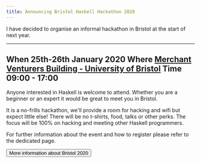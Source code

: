 ```yaml
---
title: Announcing Bristol Haskell Hackathon 2020
---
```


I have decided to organise an informal hackathon in Bristol at the start of
next year.

<div class="table">

------  -------------------------------------------------------------------------------------------------
When    25th-26th January 2020
Where   [Merchant Venturers Building - University of Bristol](https://goo.gl/maps/x3q61a3zbyTfc7ZH6)
Time    09:00 - 17:00
---------------------------------------------------------------------------------------------------------

</div>

Anyone interested in Haskell is welcome to attend. Whether you are a beginner or
an expert it would be great to meet you in Bristol.

It is a no-frills hackathon, we'll provide a room for hacking and wifi but expect little else!
There will be no t-shirts, food, talks or other perks. The focus will be 100% on
hacking and meeting other Haskell programmers.

For further information about the event and how to register please refer to the
dedicated page.

<div class="text-center">
<a href="../bristol2020.html"><button type="button" class="btn btn-secondary">More information about Bristol 2020</button></a>
</div>
